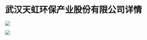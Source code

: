 # 武汉天虹环保产业股份有限公司详情

![][pic_1]

![][pic_2]

[pic_1]:https://github.com/miracle127/ShuZhongReport/blob/master/picture/shuzhong/bar_2.png
[pic_2]:https://github.com/miracle127/ShuZhongReport/blob/master/picture/shuzhong/relation_2.png

